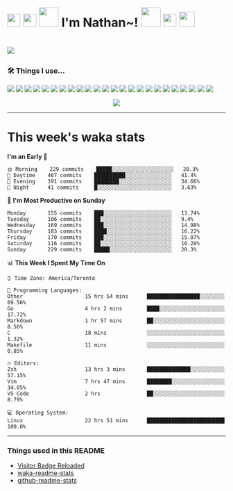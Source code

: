 <h1><img src="https://emojis.slackmojis.com/emojis/images/1562883039/5948/bongo_blob.gif?1562883039" width="30"> <img src="https://emojis.slackmojis.com/emojis/images/1563480763/5999/meow_party.gif?1563480763" width="30"> <img src="https://emojis.slackmojis.com/emojis/images/1547582922/5197/party_blob.gif?1547582922" width="45"> I'm Nathan~! <img src="https://emojis.slackmojis.com/emojis/images/1547582922/5197/party_blob.gif?1547582922" width="45"> <img src="https://emojis.slackmojis.com/emojis/images/1563480763/5999/meow_party.gif?1563480763" width="30"> <img src="https://emojis.slackmojis.com/emojis/images/1536351075/4595/blob-turtle.gif?1536351075" width="35"><h1>

![](https://visitor-badge-reloaded.herokuapp.com/badge?page_id=nathan13888-visitor-badge-reloaded&color=fdaaaa&style=flat-square&logo=Github)

### 🛠 Things I use...

[![](https://img.shields.io/badge/OS-Arch-1793D1?style=flat-square&logo=arch-linux&logoColor=white)](https://en.wikipedia.org/wiki/Linux)
[![](https://img.shields.io/badge/Server_OS-Debian-A81D33?style=flat-square&logo=debian&logoColor=white)](https://en.wikipedia.org/wiki/Linux)
[![](https://img.shields.io/badge/Editor-VS_Code_Insiders-24bfa5?style=flat-square&logo=visual-studio-code&logoColor=white)](https://code.visualstudio.com/)
[![](https://img.shields.io/badge/Editor-Neovim-57A143?style=flat-square&logo=neovim&logoColor=white)](https://github.com/neovim/neovim)
[![](https://img.shields.io/badge/Browser-Firefox_Nightly-524dc3?style=flat-square&logo=firefox-browser&logoColor=white)](https://www.mozilla.org/en-US/firefox/new/)
[![](https://img.shields.io/badge/Terminal-Oh_My_ZSH-4EAA25?style=flat-square&logo=gnu-bash&logoColor=white)](https://www.mozilla.org/en-US/firefox/new/)
[![](https://img.shields.io/badge/Messenging-Discord-7289da?style=flat-square&logo=discord&logoColor=white)](https://discord.com)
![](https://img.shields.io/badge/-Git-F05032?style=flat-square&logo=git&logoColor=white)
![](https://img.shields.io/badge/-C++-00599C?style=flat-square&logo=c%2B%2B&logoColor=white)
![](https://img.shields.io/badge/-Go-00ADD8?style=flat-square&logo=go&logoColor=white)
![](https://img.shields.io/badge/-Java-007396?style=flat-square&logo=java&logoColor=white)
![](https://img.shields.io/badge/-Javascript-F7DF1E?style=flat-square&logo=javascript&logoColor=white)
![](https://img.shields.io/badge/-Typescript-007ACC?style=flat-square&logo=typescript&logoColor=white)
![](https://img.shields.io/badge/-Sass-CC6699?style=flat-square&logo=sass&logoColor=white)
![](https://img.shields.io/badge/-NPM-CB3837?style=flat-square&logo=npm&logoColor=white)
![](https://img.shields.io/badge/-Angular-DD0031?style=flat-square&logo=angular&logoColor=white)
![](https://img.shields.io/badge/-ESLint-4B32C3?style=flat-square&logo=eslint&logoColor=white)
![](https://img.shields.io/badge/-Docker-46a2f1?style=flat-square&logo=docker&logoColor=white)
![](https://img.shields.io/badge/-Kubernetes-326CE5?style=flat-square&logo=kubernetes&logoColor=white)
![](https://img.shields.io/badge/-Markdown-000000?style=flat-square&logo=markdown&logoColor=white)
![](https://img.shields.io/badge/-Heroku-430098?style=flat-square&logo=heroku&logoColor=white)
![](https://img.shields.io/badge/-Netlify-00C7B7?style=flat-square&logo=netlify&logoColor=white)
![](https://img.shields.io/badge/-Digital_Ocean-0080FF?style=flat-square&logo=digitalocean&logoColor=white)
![](https://img.shields.io/badge/-MongoDB-13aa52?style=flat-square&logo=mongodb&logoColor=white)

<p align="center">
  <img src="https://github-readme-stats.vercel.app/api?username=Nathan13888&show_icons=true&hide=stars&hide_border=true&bg_color=282a36&title_color=fdaaaa&text_color=fdaaaa&icon_color=fdaaaa&count_private=true&include_all_commits=true">
  <!--<img src="https://github-profile-trophy.vercel.app/?username=Nathan13888&theme=onedark&column=6">-->
</p>

---

# This week's waka stats
<!--START_SECTION:waka-->
**I'm an Early 🐤** 

```text
🌞 Morning    229 commits    █████░░░░░░░░░░░░░░░░░░░░   20.3% 
🌆 Daytime    467 commits    ██████████░░░░░░░░░░░░░░░   41.4% 
🌃 Evening    391 commits    ████████░░░░░░░░░░░░░░░░░   34.66% 
🌙 Night      41 commits     █░░░░░░░░░░░░░░░░░░░░░░░░   3.63%

```
📅 **I'm Most Productive on Sunday** 

```text
Monday       155 commits    ███░░░░░░░░░░░░░░░░░░░░░░   13.74% 
Tuesday      106 commits    ██░░░░░░░░░░░░░░░░░░░░░░░   9.4% 
Wednesday    169 commits    ███░░░░░░░░░░░░░░░░░░░░░░   14.98% 
Thursday     183 commits    ████░░░░░░░░░░░░░░░░░░░░░   16.22% 
Friday       170 commits    ███░░░░░░░░░░░░░░░░░░░░░░   15.07% 
Saturday     116 commits    ██░░░░░░░░░░░░░░░░░░░░░░░   10.28% 
Sunday       229 commits    █████░░░░░░░░░░░░░░░░░░░░   20.3%

```


📊 **This Week I Spent My Time On** 

```text
⌚︎ Time Zone: America/Toronto

💬 Programming Languages: 
Other                    15 hrs 54 mins      █████████████████░░░░░░░░   69.56% 
Go                       4 hrs 2 mins        ████░░░░░░░░░░░░░░░░░░░░░   17.72% 
Markdown                 1 hr 57 mins        ██░░░░░░░░░░░░░░░░░░░░░░░   8.56% 
C                        18 mins             ░░░░░░░░░░░░░░░░░░░░░░░░░   1.32% 
Makefile                 11 mins             ░░░░░░░░░░░░░░░░░░░░░░░░░   0.85%

🔥 Editors: 
Zsh                      13 hrs 3 mins       ██████████████░░░░░░░░░░░   57.15% 
Vim                      7 hrs 47 mins       ████████░░░░░░░░░░░░░░░░░   34.05% 
VS Code                  2 hrs               ██░░░░░░░░░░░░░░░░░░░░░░░   8.79%

💻 Operating System: 
Linux                    22 hrs 51 mins      █████████████████████████   100.0%

```


<!--END_SECTION:waka-->

---

### Things used in this README
- [Visitor Badge Reloaded](https://github.com/Nathan13888/VisitorBadgeReloaded)
- [waka-readme-stats](https://github.com/anmol098/waka-readme-stats)
- [github-readme-stats](https://github.com/anuraghazra/github-readme-stats)
